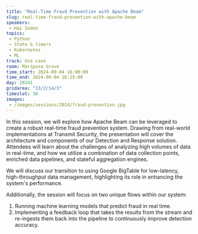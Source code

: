 ```yaml
---
title: "Real-Time Fraud Prevention with Apache Beam"
slug: real-time-fraud-prevention-with-apache-beam
speakers:
 - Hai Sadon
topics:
 - Python
 - State & timers
 - Kubernetes
 - ML
track: Use case
room: Mariposa Grove
time_start: 2024-09-04 16:00:00
time_end: 2024-09-04 16:25:00
day: 20241
gridarea: "13/2/14/3"
timeslot: 30
images:
 - /images/sessions/2024/fraud-prevention.jpg 
---
```


In this session, we will explore how Apache Beam can be leveraged to create a robust real-time fraud prevention system. Drawing from real-world implementations at Transmit Security, the presentation will cover the architecture and components of our Detection and Response solution. Attendees will learn about the challenges of analyzing high volumes of data in real-time, and how we utilize a combination of data collection points, enriched data pipelines, and stateful aggregation engines.

We will discuss our transition to using Google BigTable for low-latency, high-throughput data management, highlighting its role in enhancing the system's performance. 

Additionally, the session will focus on two unique flows within our system:
1. Running machine learning models that predict fraud in real time.
2. Implementing a feedback loop that takes the results from the stream and re-ingests them back into the pipeline to continuously improve detection accuracy.